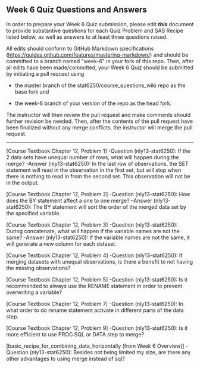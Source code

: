 ## Week 6 Quiz Questions and Answers

In order to prepare your Week 6 Quiz submission, please edit ***this*** document to provide substantive questions for each Quiz Problem and SAS Recipe listed below, as well as answers to at least three questions raised.

All edits should conform to GitHub Markdown specifications (https://guides.github.com/features/mastering-markdown/) and should be committed to a branch named "week-6" in your fork of this repo. Then, after all edits have been made/committed, your Week 6 Quiz should be submitted by initiating a pull request using

- the master branch of the stat6250/course_questions_wiki repo as the base fork and

- the week-6 branch of your version of the repo as the head fork.

The instructor will then review the pull request and make comments should further revision be needed. Then, after the contents of the pull request have been finalized without any merge conflicts, the instructor will merge the pull request.

********************************************************************************



[Course Textbook Chapter 12, Problem 1]
-Question (nly13-stat6250): If the 2 data sets have unequal number of rows, what will happen during the merge?
-Answer (nly13-stat6250): In the last row of observations, the SET statement will read in the observation in the first set, but will stop when there is nothing to read in from the second set. This observation will not be in the output.


[Course Textbook Chapter 12, Problem 2]
-Question (nly13-stat6250): How does the BY statement affect a one to one merge?
–Answer (nly13-stat6250): The BY statement will sort the order of the merged data set by the specified variable.


[Course Textbook Chapter 12, Problem 3]
-Question (nly13-stat6250): During concatenate, what will happen if the variable names are not the same?
-Answer (nly13-stat6250): If the variable names are not the same, it will generate a new column for each dataset.


[Course Textbook Chapter 12, Problem 4]
-Question (nly13-stat6250): If merging datasets with unequal observations, is there a benefit to not having the missing observations?


[Course Textbook Chapter 12, Problem 5]
-Question (nly13-stat6250): Is it recommended to always use the RENAME statement in order to prevent overwriting a variable? 


[Course Textbook Chapter 12, Problem 7]
-Question (nly13-stat6250): In what order to do rename statement activate in different parts of the data step.


[Course Textbook Chapter 12, Problem 9]
-Question (nly13-stat6250): Is it more efficient to use PROC SQL or DATA step to merge?


[basic_recipe_for_combining_data_horizontally (from Week 6 Overview)]
-Question (nly13-stat6250): Besides not being limited my size, are there any other advantages to using merge instead of sql?


